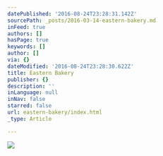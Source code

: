 ```yaml
---
datePublished: '2016-08-24T23:28:31.142Z'
sourcePath: _posts/2016-03-14-eastern-bakery.md
inFeed: true
authors: []
hasPage: true
keywords: []
author: []
via: {}
dateModified: '2016-08-24T23:28:30.622Z'
title: Eastern Bakery
publisher: {}
description: ''
inLanguage: null
inNav: false
starred: false
url: eastern-bakery/index.html
_type: Article

---
```

![](https://s3-us-west-2.amazonaws.com/the-grid-img/p/c3c2527f6a1777ea86e907f51e29bf4b8e204350.jpg)
